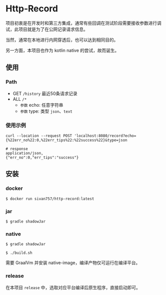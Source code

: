 # Http-Record

项目初衷是在开发时和第三方集成，通常有些回调在测试阶段需要接收参数进行调试，此项目就是为了在公网记录请求信息。  

当然，通常在本地进行内网穿透后，也可以达到相同目的。  

另一方面，本项目也作为 kotlin native 的尝试，故而诞生。

## 使用

### Path

- GET `/history` 最近50条请求记录
- ALL `/*`
  - `参数` echo: 任意字符串
  - `参数` type: 类型 `json`、`text`

### 使用示例
```curl
curl --location --request POST 'localhost:8080/record?echo={%22err_no%22:0,%22err_tips%22:%22success%22}&type=json

# response
application/json,
{"err_no":0,"err_tips":"success"}
```

## 安装

### docker 

```shell
$ docker run sivan757/http-record:latest
```

### jar

```shell
$ gradle shadowJar
```

### native

```shell
$ gradle shadowJar

$ ./build.sh
```
需要 GraalVm 并安装 native-image，编译产物仅可运行在编译平台。

### release

在本项目 `release` 中，选取对应平台编译后原生程序，直接启动即可。
